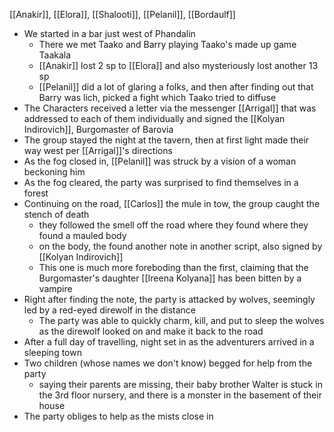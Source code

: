 [[Anakir]], [[Elora]], [[Shalooti]], [[Pelanil]], [[Bordaulf]]

- We started in a bar just west of Phandalin
	- There we met Taako and Barry playing Taako's made up game Taakala
	- [[Anakir]] lost 2 sp to [[Elora]] and also mysteriously lost another 13 sp
	- [[Pelanil]] did a lot of glaring a folks, and then after finding out that Barry was lich, picked a fight which Taako tried to diffuse
- The Characters received a letter via the messenger [[Arrigal]] that was addressed to each of them individually and signed the [[Kolyan Indirovich]], Burgomaster of Barovia
- The group stayed the night at the tavern, then at first light made their way west per [[Arrigal]]'s directions
- As the fog closed in, [[Pelanil]] was struck by a vision of a woman beckoning him
- As the fog cleared, the party was surprised to find themselves in a forest
- Continuing on the road, [[Carlos]] the mule in tow, the group caught the stench of death
	- they followed the smell off the road where they found where they found a mauled body
	- on the body, the found another note in another script, also signed by [[Kolyan Indirovich]]
	- This one is much more foreboding than the first, claiming that the Burgomaster's daughter [[Ireena Kolyana]] has been bitten by a vampire
- Right after finding the note, the party is attacked by wolves, seemingly led by a red-eyed direwolf in the distance
	- The party was able to quickly charm, kill, and put to sleep the wolves as the direwolf looked on and make it back to the road
- After a full day of travelling, night set in as the adventurers arrived in a sleeping town
- Two children (whose names we don't know) begged for help from the party
	- saying their parents are missing, their baby brother Walter is stuck in the 3rd floor nursery, and there is a monster in the basement of their house
- The party obliges to help as the mists close in